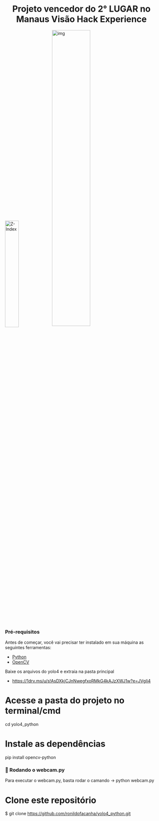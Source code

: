 <h1 align="center"> Projeto vencedor do 2° LUGAR no Manaus Visão Hack Experience </h1>
<a href="https://ibb.co/BsBKMkQ"><img src="https://i.ibb.co/GPR3Sm8/Z-Index.jpg" alt="Z-Index" width="30%" border="0"></a>

<img align="center" src="https://i.ibb.co/Dt3mSXq/yelo.gif" width="50%" alt="img"/>

### Pré-requisitos

Antes de começar, você vai precisar ter instalado em sua máquina as seguintes ferramentas:
- [Python](https://www.python.org/)
- [OpenCV](https://pypi.org/project/opencv-python/)

Baixe os arquivos do yolo4 e extraia na pasta principal
- https://1drv.ms/u/s!AsDXkjCJnNwegfxoRMkG4kAJzXWJ1w?e=JVgIi4

# Acesse a pasta do projeto no terminal/cmd
  cd yolo4_python

# Instale as dependências
  pip install opencv-python

### 🎲 Rodando o webcam.py
Para executar o webcam.py, basta rodar o camando -> python webcam.py

# Clone este repositório
$ git clone <https://github.com/ronildofacanha/yolo4_python.git>

